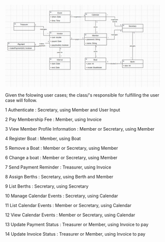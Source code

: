 ![image desc](domain_model_g3.png)

Given the folowing user cases; the class/'s responsible for fulfilling the user case will follow.


1 Authenticate : Secretary, using Member and User Input

2 Pay Membership Fee : Member, using Invoice

3 View Member Profile Information : Member or Secretary, using Member

4 Register Boat : Member, using Boat

5 Remove a Boat : Member or Secretary, using Member

6 Change a boat : Member or Secretary, using Member

7 Send Payment Reminder : Treasurer, using Invoice

8 Assign Berths : Secretary, using Berth and Member

9 List Berths : Secretary, using Secretary

10 Manage Calendar Events : Secretary, using Calendar

11 List Calendar Events : Member or Secretary, using Calendar

12 View Calendar Events : Member or Secretary, using Calendar

13 Update Payment Status : Treasurer or Member, using Invoice to pay

14 Update Invoice Status : Treasurer or Member, using Invoice to pay